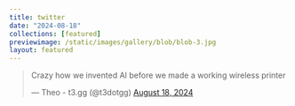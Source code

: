 ```yaml
---
title: twitter
date: "2024-08-18"
collections: [featured]
previewimage: /static/images/gallery/blob/blob-3.jpg
layout: featured
---
```


<blockquote class="twitter-tweet" data-media-max-width="560"><p lang="en" dir="ltr">Crazy how we invented AI before we made a working wireless printer</p>&mdash; Theo - t3.gg (@t3dotgg) <a href="https://twitter.com/t3dotgg/status/1825040969156427794?ref_src=twsrc%5Etfw">August 18, 2024</a></blockquote> <script async src="https://platform.twitter.com/widgets.js" charset="utf-8"></script>
